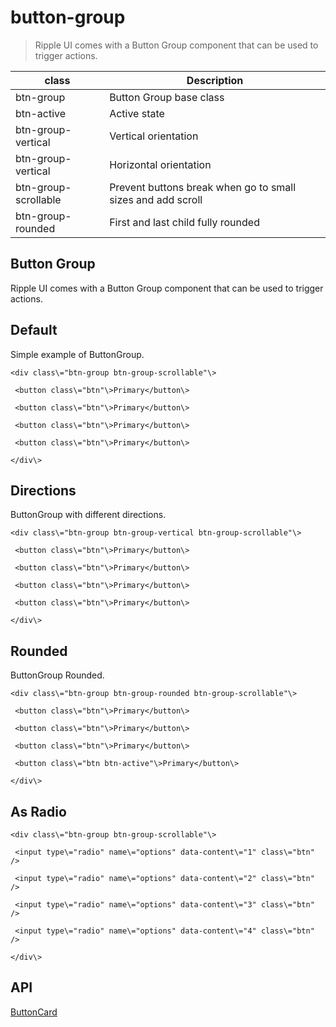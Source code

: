 # button-group

> Ripple UI comes with a Button Group component that can be used to trigger actions.

| class                | Description                                                 |
| -------------------- | ----------------------------------------------------------- |
| btn-group            | Button Group base class                                     |
| btn-active           | Active state                                                |
| btn-group-vertical   | Vertical orientation                                        |
| btn-group-vertical   | Horizontal orientation                                      |
| btn-group-scrollable | Prevent buttons break when go to small sizes and add scroll |
| btn-group-rounded    | First and last child fully rounded                          |

## Button Group

Ripple UI comes with a Button Group component that can be used to trigger actions.

## [​](#default)Default

Simple example of ButtonGroup.

    <div class\="btn-group btn-group-scrollable"\>

     <button class\="btn"\>Primary</button\>

     <button class\="btn"\>Primary</button\>

     <button class\="btn"\>Primary</button\>

     <button class\="btn"\>Primary</button\>

    </div\>

## [​](#directions)Directions

ButtonGroup with different directions.

    <div class\="btn-group btn-group-vertical btn-group-scrollable"\>

     <button class\="btn"\>Primary</button\>

     <button class\="btn"\>Primary</button\>

     <button class\="btn"\>Primary</button\>

     <button class\="btn"\>Primary</button\>

    </div\>

## [​](#rounded)Rounded

ButtonGroup Rounded.

    <div class\="btn-group btn-group-rounded btn-group-scrollable"\>

     <button class\="btn"\>Primary</button\>

     <button class\="btn"\>Primary</button\>

     <button class\="btn"\>Primary</button\>

     <button class\="btn btn-active"\>Primary</button\>

    </div\>

## [​](#as-radio)As Radio

    <div class\="btn-group btn-group-scrollable"\>

     <input type\="radio" name\="options" data-content\="1" class\="btn" />

     <input type\="radio" name\="options" data-content\="2" class\="btn" />

     <input type\="radio" name\="options" data-content\="3" class\="btn" />

     <input type\="radio" name\="options" data-content\="4" class\="btn" />

    </div\>

## [​](#api)API

[Button](/docs/components/button)[Card](/docs/components/card)
